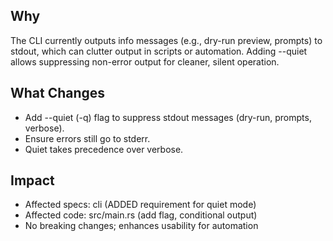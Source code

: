 ## Why
The CLI currently outputs info messages (e.g., dry-run preview, prompts) to stdout, which can clutter output in scripts or automation. Adding --quiet allows suppressing non-error output for cleaner, silent operation.

## What Changes
- Add --quiet (-q) flag to suppress stdout messages (dry-run, prompts, verbose).
- Ensure errors still go to stderr.
- Quiet takes precedence over verbose.

## Impact
- Affected specs: cli (ADDED requirement for quiet mode)
- Affected code: src/main.rs (add flag, conditional output)
- No breaking changes; enhances usability for automation